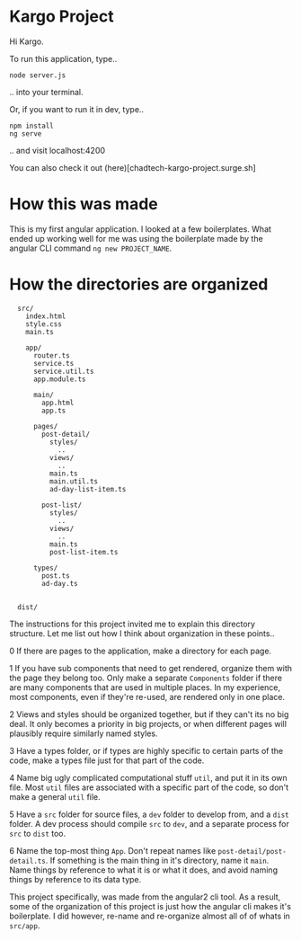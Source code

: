 # Kargo Project

Hi Kargo.

To run this application, type..

```
node server.js
```

.. into your terminal.

Or, if you want to run it in dev, type..

```
npm install
ng serve
```

.. and visit localhost:4200

You can also check it out (here)[chadtech-kargo-project.surge.sh]

# How this was made

This is my first angular application. I looked at a few boilerplates. What ended up working well for me was using the boilerplate made by the angular CLI command `ng new PROJECT_NAME`.

# How the directories are organized

```
  src/
    index.html
    style.css
    main.ts

    app/
      router.ts
      service.ts
      service.util.ts
      app.module.ts

      main/
        app.html
        app.ts
      
      pages/
        post-detail/
          styles/
            ..
          views/
            ..
          main.ts
          main.util.ts
          ad-day-list-item.ts
      
        post-list/
          styles/
            ..
          views/
            ..
          main.ts
          post-list-item.ts
      
      types/
        post.ts
        ad-day.ts


  dist/

```


The instructions for this project invited me to explain this directory structure. Let me list out how I think about organization in these points..

0 If there are pages to the application, make a directory for each page.

1 If you have sub components that need to get rendered, organize them with the page they belong too. Only make a separate `Components` folder if there are many components that are used in multiple places. In my experience, most components, even if they're re-used, are rendered only in one place.

2 Views and styles should be organized together, but if they can't its no big deal. It only becomes a priority in big projects, or when different pages will plausibly require similarly named styles.

3 Have a types folder, or if types are highly specific to certain parts of the code, make a types file just for that part of the code.

4 Name big ugly complicated computational stuff `util`, and put it in its own file. Most `util` files are associated with a specific part of the code, so don't make a general `util` file.

5 Have a `src` folder for source files, a `dev` folder to develop from, and a `dist` folder. A dev process should compile `src` to `dev`, and a separate process for `src` to `dist` too.

6 Name the top-most thing `App`. Don't repeat names like `post-detail/post-detail.ts`. If something is the main thing in it's directory, name it `main`. Name things by reference to what it is or what it does, and avoid naming things by reference to its data type.

This project specifically, was made from the angular2 cli tool. As a result, some of the organization of this project is just how the angular cli makes it's boilerplate. I did however, re-name and re-organize almost all of of whats in `src/app`.











